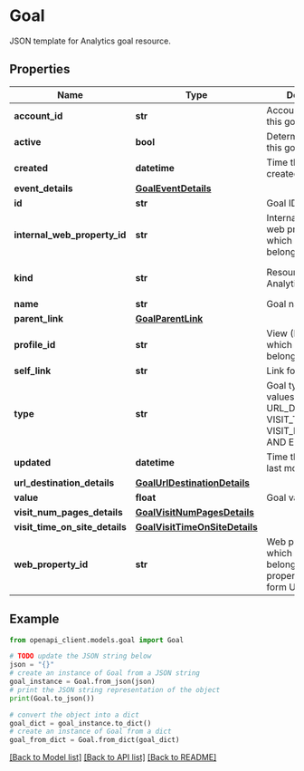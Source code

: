 # Goal

JSON template for Analytics goal resource.

## Properties

Name | Type | Description | Notes
------------ | ------------- | ------------- | -------------
**account_id** | **str** | Account ID to which this goal belongs. | [optional] 
**active** | **bool** | Determines whether this goal is active. | [optional] 
**created** | **datetime** | Time this goal was created. | [optional] 
**event_details** | [**GoalEventDetails**](GoalEventDetails.md) |  | [optional] 
**id** | **str** | Goal ID. | [optional] 
**internal_web_property_id** | **str** | Internal ID for the web property to which this goal belongs. | [optional] 
**kind** | **str** | Resource type for an Analytics goal. | [optional] [default to 'analytics#goal']
**name** | **str** | Goal name. | [optional] 
**parent_link** | [**GoalParentLink**](GoalParentLink.md) |  | [optional] 
**profile_id** | **str** | View (Profile) ID to which this goal belongs. | [optional] 
**self_link** | **str** | Link for this goal. | [optional] 
**type** | **str** | Goal type. Possible values are URL_DESTINATION, VISIT_TIME_ON_SITE, VISIT_NUM_PAGES, AND EVENT. | [optional] 
**updated** | **datetime** | Time this goal was last modified. | [optional] 
**url_destination_details** | [**GoalUrlDestinationDetails**](GoalUrlDestinationDetails.md) |  | [optional] 
**value** | **float** | Goal value. | [optional] 
**visit_num_pages_details** | [**GoalVisitNumPagesDetails**](GoalVisitNumPagesDetails.md) |  | [optional] 
**visit_time_on_site_details** | [**GoalVisitTimeOnSiteDetails**](GoalVisitTimeOnSiteDetails.md) |  | [optional] 
**web_property_id** | **str** | Web property ID to which this goal belongs. The web property ID is of the form UA-XXXXX-YY. | [optional] 

## Example

```python
from openapi_client.models.goal import Goal

# TODO update the JSON string below
json = "{}"
# create an instance of Goal from a JSON string
goal_instance = Goal.from_json(json)
# print the JSON string representation of the object
print(Goal.to_json())

# convert the object into a dict
goal_dict = goal_instance.to_dict()
# create an instance of Goal from a dict
goal_from_dict = Goal.from_dict(goal_dict)
```
[[Back to Model list]](../README.md#documentation-for-models) [[Back to API list]](../README.md#documentation-for-api-endpoints) [[Back to README]](../README.md)


